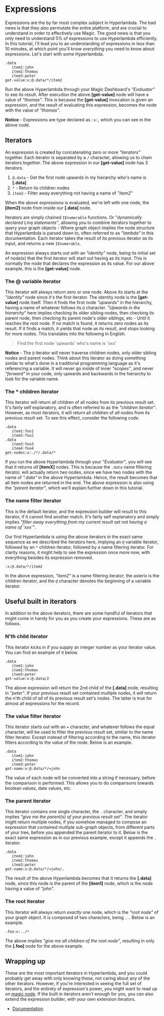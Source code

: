# Expressions

Expressions are the by far most complex subject in Hyperlambda. The bad news
is that they also permutate the entire platform, and are crucial to understand
in order to effectively use Magic. The good news is that you only need to
understand 5% of expressions to use Hyperlambda efficiently. In this tutorial,
I'll lead you to an understanding of expressions in less than 10 minutes,
at which point you'll know _everything_ you need to know about expressions.
Let's start with some Hyperlambda.

```
.data
   item1:john
   item2:thomas
   item3:peter
get-value:x:@.data/*/item2
```

Run the above Hyperlambda through your Magic Dashboard's _"Evaluator"_ to see its
result. After execution the above **[get-value]** node will have a value of _"thomas"_.
This is because the **[get-value]** invocation is given an expression, and the result
of evaluating this expression, becomes the node with the value of _"thomas"_.

**Notice** - Expressions are type declared as `:x:`, which you can see in the above
code.

## Iterators

An expression is created by concatenating zero or more _"iterators"_ together.
Each iterator is separated by a `/` character, allowing us to chain iterators
together. The above expression in our **[get-value]** node has 3 iterators.

1. `@.data` - Get the first node upwards in my hierarchy who's name is **[.data]**
2. `*` - Return its children nodes
3. `item2` - Filter away everything not having a name of _"item2"_

When the above expressions is evaluated, we're left with one node, the **[item2]**
node from inside our **[.data]** node.

Iterators are simply chained `IEnumerable` functions.
Or _"dynamically declared Linq statements"_, allowing you to combine iterators
together to query your graph objects - Where graph object implies
the node structure that Hyperlambda is parsed down to, often referred to as _"lambda"_
in this documentation. Each iterator takes the result of its previous iterator
as its input, and returns a new `IEnumerable`.

An expression always starts out with an _"identity"_ node, being its initial
set of node(s) that the first iterator will start out having as its input.
This is normally the node that declares the expression as its value. For our
above example, this is the **[get-value]** node.

### The @ variable iterator

This iterator will always return zero or one node. Above its starts at the _"identity"_
node since it's the first iterator. The identity node is the **[get-value]** node itself.
Then it finds the first node _"upwards"_ in the hierarchy, having a name of whatever
follows its `@` character. _"Upwards in the hierarchy_" here implies checking its
older sibling nodes, then checking its parent node, then checking its parent node's
older siblings, etc - Until it reaches the root node. If no match is found, it returns
zero nodes as its result. If it finds a match, it yields that node as its result,
and stops looking for more nodes. This translates into the following in English.

> Find the first node 'upwards' who's name is 'xxx'

**Notice** - The `@` iterator will never traverse children nodes, only older sibling
nodes and parent nodes. Think about this iterator as doing something similar to
what's done in a traditional programming language as it's referencing a variable.
It will never go inside of inner _"scopes"_, and never _"forward"_ in your code,
only upwards and backwards in the hierarchy to look for the variable name.

### The * children iterator

This iterator will return all children of all nodes from its previous result set.
It's fairly self explanatory, and is often referred to as the _"children iterator"_.
However, as most iterators, it will return all children of _all_ nodes from its
previous result set. To see this effect, consider the following code.

```
.data
   item1:foo1
   item2:foo2
.data
   item3:foo3
   item4:foo4
get-nodes:x:./*/.data/*
```

If you run the above Hyperlambda through your _"Evaluator"_, you will see that
it returns _all_ **[itemX]** nodes. This is because the `.data` name filtering
iterator, will actually return _two_ nodes, since we have two nodes with the name
of _".data"_ in the above Hyperlambda. Hence, the result becomes that all item
nodes are returned in the end. The above expression is also using the _"parent iterator"_,
which we'll explain further down in this tutorial.

### The name filter iterator

This is the default iterator, and the expression builder will result to this
iterator, if it cannot find another match. It's fairly self explanatory and
simply implies _"filter away everything from my current result set not having a name of 'xxx'"_.

Our first Hyperlambda is using the above iterators in the exact same sequence as
we described the iterators here, implying an `@` variable iterator, followed by an `*`
children iterator, followed by a name filtering iterator. For clarity reasons,
it might help to see the expression once more now, with everything besides its
expression removed.

```
:x:@.data/*/item2
```

In the above expression, _"item2"_ is a name filtering iterator, the asterix
is the children iterator, and the `@` character denotes the beginning of
a variable iterator.

## Useful built in iterators

In addition to the above iterators, there are some handful of iterators
that might come in handy for you as you create your expressions. These
are as follows.

### N'th child iterator

This iterator kicks in if you supply an integer number as your iterator
value. You can find an example of it below.

```
.data
   item1:john
   item2:thomas
   item3:peter
get-value:x:@.data/2
```

The above expression will return the 2nd child of the **[.data]** node,
resulting in _"peter"_. If your previous result set contained multiple
nodes, it will return the n'th child of _all_ of its previous result set's
nodes. The latter is true for almost all expressions for the record.

### The value filter iterator

This iterator starts out with an `=` character, and whatever follows the
equal character, will be used to filter the previous result set, similar
to the name filter iterator. Except instead of filtering according to the
name, this iterator filters according to the _value_ of the node. Below
is an example.

```
.data
   item1:john
   item2:thomas
   item3:peter
get-name:x:@.data/*/=john
```

The value of each node will be converted into a string if necessary,
before the comparison is performed. This allows you to do comparisons
towards boolean values, date values, etc.

### The parent iterator

This iterator contains one single character, the `.` character, and
simply implies _"give me the parent(s) of your previous result set"_.
The iterator might return multiple nodes, if you somehow managed to
compose an expression that contained multiple sub-graph objects,
from different parts of your tree, before you appended the parent
iterator to it. Below is the exact same expression as in our previous
example, except it appends the `.` iterator.

```
.data
   item1:john
   item2:thomas
   item3:peter
get-name:x:@.data/*/=john/.
```

The result of the above Hyperlambda becomes that it returns the **[.data]**
node, since this node is the parent of the **[item1]** node, which is the
node having a value of _"john"_.

### The root iterator

This iterator will always return _exactly_ one node, which is the
_"root node"_ of your graph object. It is composed of two characters,
being `..`. Below is an example.

```
.foo:x:../*
```

The above implies _"give me all children of the root node"_, resulting
in only the **[.foo]** node for the above example.

## Wrapping up

These are the most important iterators in Hyperlambda, and you could probably
get away with only knowing these, not caring about any of the other iterators.
However, if you're interested in seeing the full set of iterators, and
the entirety of expression's power, you might want to read up on
[magic node](/documentation/magic.node). If the built in iterators
aren't enough for you, you can also extend the expression builder,
with your own extension iterators.

* [Documentation](/documentation)
